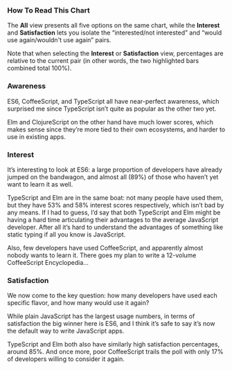 ### How To Read This Chart

The **All** view presents all five options on the same chart, while the **Interest** and **Satisfaction** lets you isolate the “interested/not interested” and “would use again/wouldn't use again” pairs.  

Note that when selecting the **Interest** or **Satisfaction** view, percentages are relative to the current pair (in other words, the two highlighted bars combined total 100%).

### Awareness

ES6, CoffeeScript, and TypeScript all have near-perfect awareness, which surprised me since TypeScript isn’t quite as popular as the other two yet.

Elm and ClojureScript on the other hand have much lower scores, which makes sense since they’re more tied to their own ecosystems, and harder to use in existing apps.

### Interest

It’s interesting to look at ES6: a large proportion of developers have already jumped on the bandwagon, and almost all (89%) of those who haven’t yet want to learn it as well.

TypeScript and Elm are in the same boat: not many people have used them, but they have 53% and 58% interest scores respectively, which isn’t bad by any means.
If I had to guess, I’d say that both TypeScript and Elm might be having a hard time articulating their advantages to the average JavaScript developer. After all it’s hard to understand the advantages of something like static typing if all you know is JavaScript.

Also, few developers have used CoffeeScript, and apparently almost nobody wants to learn it. There goes my plan to write a 12-volume CoffeeScript Encyclopedia…

### Satisfaction

We now come to the key question: how many developers have used each specific flavor, and how many would use it again?

While plain JavaScript has the largest usage numbers, in terms of satisfaction the big winner here is ES6, and I think it’s safe to say it’s now the default way to write JavaScript apps.

TypeScript and Elm both also have similarly high satisfaction percentages, around 85%. And once more, poor CoffeeScript trails the poll with only 17% of developers willing to consider it again.
